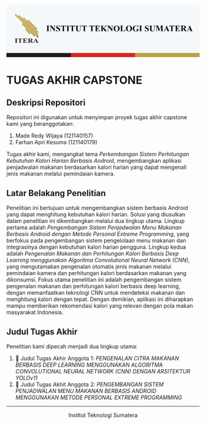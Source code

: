 <div align="center">

[![PNG](./snapshots/Header.png)](#)

</div>

# **TUGAS AKHIR CAPSTONE**

## Deskripsi Repositori
Repositori ini digunakan untuk menyimpan proyek tugas akhir capstone kami yang beranggotakan:

1. Made Redy Wijaya (121140157)
2. Farhan Apri Kesuma (121140179)

Tugas akhir kami, mengangkat tema *Perkembangan Sistem Perhitungan Kebutuhan Kalori Harian Berbasis Android*, mengembangkan aplikasi penjadwalan makanan berdasarkan kalori harian yang dapat mengenali jenis makanan melalui pemindaian kamera.

## Latar Belakang Penelitian
Penelitian ini bertujuan untuk mengembangkan sistem berbasis Android yang dapat menghitung kebutuhan kalori harian. Solusi yang diusulkan dalam penelitian ini dikembangkan melalui dua lingkup utama. Lingkup pertama adalah *Pengembangan Sistem Penjadwalan Menu Makanan Berbasis Android dengan Metode Personal Extreme Programming*, yang berfokus pada pengembangan sistem pengelolaan menu makanan dan integrasinya dengan kebutuhan kalori harian pengguna. Lingkup kedua adalah *Pengenalan Makanan dan Perhitungan Kalori Berbasis Deep Learning menggunakan Algoritma Convolutional Neural Network (CNN)*, yang mengutamakan pengenalan otomatis jenis makanan melalui pemindaian kamera dan perhitungan kalori berdasarkan makanan yang dikonsumsi. Fokus utama penelitian ini adalah pengembangan sistem pengenalan makanan dan perhitungan kalori berbasis deep learning, dengan memanfaatkan teknologi CNN untuk mendeteksi makanan dan menghitung kalori dengan tepat. Dengan demikian, aplikasi ini diharapkan mampu memberikan rekomendasi kalori yang relevan dengan pola makan masyarakat Indonesia.

## Judul Tugas Akhir

Penelitian kami dipecah menjadi dua lingkup utama:
1. 📖 Judul Tugas Akhir Anggota 1: *PENGENALAN CITRA MAKANAN BERBASIS DEEP LEARNING MENGGUNAKAN ALGORITMA CONVOLUTIONAL NEURAL NETWORK (CNN) DENGAN ARSITEKTUR YOLOv11*
2. 📖 Judul Tugas Akhit Anggota 2: *PENGEMBANGAN SISTEM PENJADWALAN MENU MAKANAN BERBASIS ANDROID MENGGUNAKAN METODE PERSONAL EXTREME PROGRAMMING*

---

<div align="center">

Institut Teknologi Sumatera

</div>